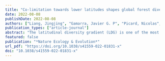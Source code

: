 ```yaml
---
title: "Co-limitation towards lower latitudes shapes global forest diversity gradients"
date: 2022-08-08
publishDate: 2022-08-08
authors: ["Liang, Jingjing", "Gamarra, Javier G. P", "Picard, Nicolas", "Zhou, Mo", "Pijanowski, Bryan", "Jacobs, Douglass F", "Reich, Peter B", "Crowther, Thomas W", "Nabuurs, Gert-Jan", "de-Miguel, Sergio", "Fang, Jingyun", "Woodall, Christopher W", "Svenning, Jens-Christian", "Jucker, Tommaso", "Bastin, Jean-Francois", "Wiser,Susan K", "Slik, Ferry", "Hérault, Bruno", "Alberti, Giorgio", "Keppel, Gunnar", "Hengeveld, Geerten M", "Ibisch, Pierre L", "Silva, Carlos A", "ter Steege,Hans", "Peri, Pablo L", "Coomes, David A", "Searle, Eric B", "von Gadow, Klaus", "Jaroszewicz, Bogdan", "Abbasi, Akane O", "Abegg, Meinrad", "Yao, Yves C.Adou", "Aguirre-Gutiérrez, Jesús", "Zambrano, Angelica M. Almeyda", "Altman, Jan", "Alvarez-Dávila, Esteban", "Álvarez-González, Juan Gabriel", "Alves, Luciana F","Amani, Bienvenu H. K", "Amani, Christian A", "Ammer, Christian", "Ilondea, Bhely Angoboy", "Antón-Fernández, Clara", "Avitabile, Valerio", "Aymard, Gerardo A","Azihou, Akomian F", "Baard, Johan A", "Baker, Timothy R", "Balazy, Radomir", "Bastian, Meredith L", "Batumike, Rodrigue", "Bauters, Marijn", "Beeckman, Hans","Benu, Nithanel Mikael Hendrik", "Bitariho, Robert", "Boeckx, Pascal", "Bogaert, Jan", "Bongers, Frans", "Bouriaud, Olivier", "Brancalion, Pedro H. S", "Brandl,Susanne", "Brearley, Francis Q", "Briseno-Reyes, Jaime", "Broadbent, Eben N", "Bruelheide, Helge", "Bulte, Erwin", "Catlin, Ann Christine", "Cazzolla Gatti,Roberto", "César, Ricardo G", "Chen, Han Y. H", "Chisholm, Chelsea", "Cienciala, Emil", "Colletta, Gabriel D", "Corral-Rivas, José Javier", "Cuchietti, Anibal", "Cuni-Sanchez, Aida", "Dar, Javid A", "Dayanandan, Selvadurai", "de Haulleville, Thales", "Decuyper, Mathieu", "Delabye, Sylvain", "Derroire, Géraldine","DeVries, Ben", "Diisi, John", "Do, Tran Van", "Dolezal, Jiri", "Dourdain, Aurélie", "Durrheim, Graham P", "Obiang, Nestor Laurier Engone", "Ewango,Corneille E. N", "Eyre, Teresa J", "Fayle, Tom M", "Feunang, Lethicia Flavine N", "Finér, Leena", "Fischer, Markus", "Fridman, Jonas", "Frizzera, Lorenzo","de Gasper, André L", "Gianelle, Damiano", "Glick, Henry B", "Gonzalez-Elizondo, Maria Socorro", "Gorenstein, Lev", "Habonayo, Richard", "Hardy, Olivier J", "Harris, David J", "Hector, Andrew", "Hemp, Andreas", "Herold, Martin", "Hillers, Annika", "Hubau, Wannes", "Ibanez, Thomas", "Imai, Nobuo", "Imani, Gerard","Jagodzinski, Andrzej M", "Janecek, Stepan", "Johannsen, Vivian Kvist", "Joly, Carlos A", "Jumbam, Blaise", "Kabelong, Banoho L. P. R", "Kahsay, GoytomAbraha", "Karminov, Viktor", "Kartawinata, Kuswata", "Kassi, Justin N", "Kearsley, Elizabeth", "Kennard, Deborah K", "Kepfer-Rojas, Sebastian", "Khan, MohammedLatif", "Kigomo, John N", "Kim, Hyun Seok", "Klauberg, Carine", "Klomberg, Yannick", "Korjus, Henn", "Kothandaraman, Subashree", "Kraxner, Florian", "Kumar,Amit", "Kuswandi, Relawan", "Lang, Mait", "Lawes, Michael J", "Leite, Rodrigo V", "Lentner, Geoffrey", "Lewis, Simon L", "Libalah, Moses B", "Lisingo,Janvier", "López-Serrano, Pablito Marcelo", "Lu, Huicui", "Lukina, Natalia V", "Lykke, Anne Mette", "Maicher, Vincent", "Maitner, Brian S", "Marcon, Eric","Marshall, Andrew R", "Martin, Emanuel H", "Martynenko, Olga", "Mbayu, Faustin M", "Mbuvi, Musingo T. E", "Meave, Jorge A", "Merow, Cory", "Miscicki,Stanislaw", "Moreno, Vanessa S", "Morera, Albert", "Mukul, Sharif A", "Müller, Jörg C", "Murdjoko, Agustinus", "Nava-Miranda, Maria Guadalupe", "Ndive,Litonga Elias", "Neldner, Victor J", "Nevenic, Radovan V", "Nforbelie, Louis N", "Ngoh, Michael L", "N'Guessan, Anny E", "Ngugi, Michael R", "Ngute, AlainS. K", "Njila, Emile Narcisse N", "Nyako, Melanie C", "Ochuodho, Thomas O", "Oleksyn, Jacek", "Paquette, Alain", "Parfenova, Elena I", "Park, Minjee","Parren, Marc", "Parthasarathy, Narayanaswamy", "Pfautsch, Sebastian", "Phillips, Oliver L", "Piedade, Maria T. F", "Piotto, Daniel", "Pollastrini, Martina","Poorter, Lourens", "Poulsen, John R", "Poulsen, Axel Dalberg", "Pretzsch, Hans", "Rodeghiero, Mirco", "Rolim, Samir G", "Rovero, Francesco", "Rutishauser,Ervan", "Sagheb-Talebi, Khosro", "Saikia, Purabi", "Sainge, Moses Nsanyi", "Salas-Eljatib, Christian", "Salis, Antonello", "Schall, Peter","Schepaschenko,Dmitry", "Scherer-Lorenzen, Michael", "Schmid, Bernhard", "Schöngart, Jochen", "Šebeň, Vladimír", "Sellan, Giacomo", "Selvi, Federico","Serra-Diaz, Josep M", "Sheil, Douglas", "Shvidenko, Anatoly Z", "Sist, Plinio", "Souza, Alexandre F", "Stereńczak, Krzysztof J", "Sullivan, Martin J. P", "Sundarapandian, Somaiah", "Svoboda, Miroslav", "Swaine, Mike D", "Targhetta, Natalia", "Tchebakova, Nadja", "Trethowan, Liam A", "Tropek, Robert", "Mukendi,John Tshibamba", "Umunay, Peter Mbanda", "Usoltsev, Vladimir A", "Vaglio Laurin, Gaia", "Valentini, Riccardo", "Valladares, Fernando", "van der Plas, Fons","Vega-Nieva, Daniel José", "Verbeeck, Hans", "Viana, Helder", "Vibrans, Alexander C", "Vieira, Simone A", "Vleminckx, Jason", "Waite, Catherine E", "Wang,Hua-Feng", "Wasingya, Eric Katembo", "Wekesa, Chemuku", "Westerlund, Bertil", "Wittmann, Florian", "Wortel, Verginia", "Zawiła-Niedźwiecki, Tomasz", "Zhang,Chunyu", "Zhao, Xiuhai", "Zhu, Jun", "Zhu, Xiao", "Zhu, Zhi-Xin", "Zo-Bi, Irie C", "Hui, Cang"]
publication_types: ["article-journal"]
abstract: "The latitudinal diversity gradient (LDG) is one of the most recognized global patterns of species richness exhibited across a wide range of taxa. Numerous hypotheses have been proposed in the past two centuries to explain LDG, but rigorous tests of the drivers of LDGs have been limited by a lack of high-quality global species richness data. Here we produce a high-resolution (0.025°×0.025°) map of local tree species richness using a global forest inventory database with individual tree information and local biophysical characteristics from ~1.3 million sample plots. We then quantify drivers of local tree species richness patterns across latitudes. Generally, annual mean temperature was a dominant predictor of tree species richness, which is most consistent with the metabolic theory of biodiversity (MTB). However, MTB underestimated LDG in the tropics, where high species richness was also moderated by topographic, soil and anthropogenic factors operating at local scales. Given that local landscape variables operate synergistically with bioclimatic factors in shaping the global LDG pattern, we suggest that MTB be extended to account for co-limitation by subordinate drivers."
featured: false
publication: "*Nature Ecology & Evolution*"
url_pdf: "https://doi.org/10.1038/s41559-022-01831-x"
doi: "10.1038/s41559-022-01831-x"
---
```


<span class="__dimensions_badge_embed__" data-doi="10.1038/s41559-022-01831-x"></span><script async src="https://badge.dimensions.ai/badge.js" charset="utf-8"></script>
